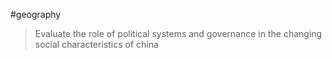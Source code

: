 #geography

>Evaluate the role of political systems and governance in the changing social characteristics of china
